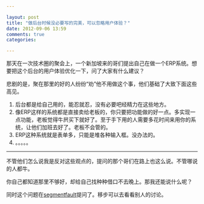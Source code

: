 ```yaml
---

layout: post
title: "做后台时候没必要写的完美，可以忽略用户体验？"
date: 2012-09-06 13:59
comments: true
categories: 

---
```


那天在一次技术圈的聚会上，一个新加坡来的哥们提出自己在做一个ERP系统。想要把这个后台的用户体验优化一下，问了大家有什么建议？

悲剧的是，聚在那里的好的人纷纷“劝”他不用做这个事，他们基础了大致下面这些高见。

1. 后台都是给自己用的，能忍就忍，没有必要吧经精力在这些地方。
2. 像ERP这样的系统都是直接卖给老板的，你只要把功能做的好一点。多实现一点功能，老板觉得牛屄买下就好了。至于手下用的人需要多花时间来用你的系统，让他们加班去好了。老板不会管的。
3. ERP这种系统就是表单多，只能是堆各种输入框。没办法的。
4. 。。。。。

---

不管他们怎么说我是反对这些观点的，提问的那个哥们在路上也这么说。不管哪说的人都牛。

你自己都知道那里不够好，却给自己找种种借口不去晚上。那我还能说什么呢？

同时这个问题在[segmentfault][segmentfault]提问了。移步可以去看看别人的讨论。


[segmentfault]: https://https://segmentfault.com/q/1010000000116642